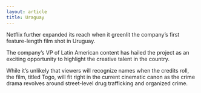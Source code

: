 ```yaml
---
layout: article
title: Uraguay
---
```


Netflix further expanded its reach when it greenlit the company’s first feature-length film shot in Uruguay.

The company’s VP of Latin American content has hailed the project as an exciting opportunity to highlight the creative talent in the country.

While it’s unlikely that viewers will recognize names when the credits roll, the film, titled Togo, will fit right in the current cinematic canon as the crime drama revolves around street-level drug trafficking and organized crime.
